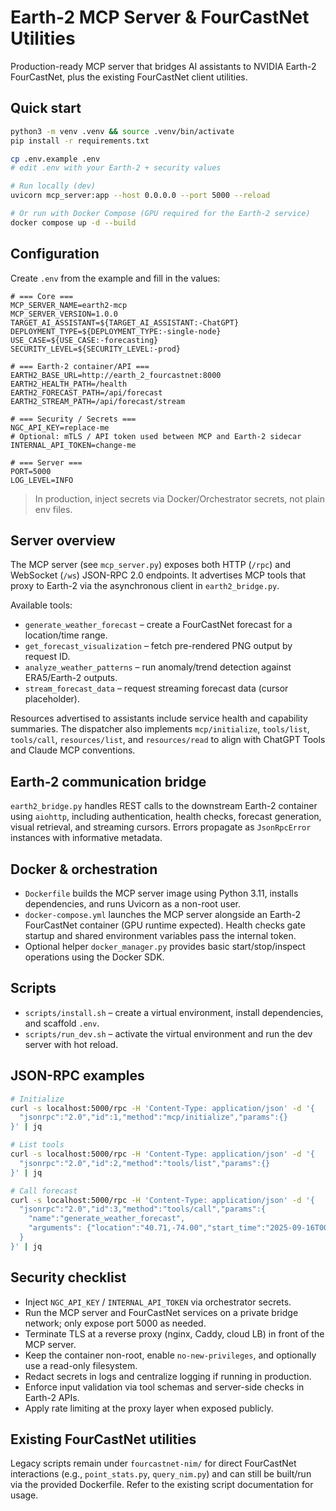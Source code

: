 # Earth-2 MCP Server & FourCastNet Utilities

Production-ready MCP server that bridges AI assistants to NVIDIA Earth-2 FourCastNet, plus the existing FourCastNet client utilities.

## Quick start

```bash
python3 -m venv .venv && source .venv/bin/activate
pip install -r requirements.txt

cp .env.example .env
# edit .env with your Earth-2 + security values

# Run locally (dev)
uvicorn mcp_server:app --host 0.0.0.0 --port 5000 --reload

# Or run with Docker Compose (GPU required for the Earth-2 service)
docker compose up -d --build
```

## Configuration

Create `.env` from the example and fill in the values:

```dotenv
# === Core ===
MCP_SERVER_NAME=earth2-mcp
MCP_SERVER_VERSION=1.0.0
TARGET_AI_ASSISTANT=${TARGET_AI_ASSISTANT:-ChatGPT}
DEPLOYMENT_TYPE=${DEPLOYMENT_TYPE:-single-node}
USE_CASE=${USE_CASE:-forecasting}
SECURITY_LEVEL=${SECURITY_LEVEL:-prod}

# === Earth-2 container/API ===
EARTH2_BASE_URL=http://earth_2_fourcastnet:8000
EARTH2_HEALTH_PATH=/health
EARTH2_FORECAST_PATH=/api/forecast
EARTH2_STREAM_PATH=/api/forecast/stream

# === Security / Secrets ===
NGC_API_KEY=replace-me
# Optional: mTLS / API token used between MCP and Earth-2 sidecar
INTERNAL_API_TOKEN=change-me

# === Server ===
PORT=5000
LOG_LEVEL=INFO
```

> In production, inject secrets via Docker/Orchestrator secrets, not plain env files.

## Server overview

The MCP server (see `mcp_server.py`) exposes both HTTP (`/rpc`) and WebSocket (`/ws`) JSON-RPC 2.0 endpoints. It advertises MCP tools that proxy to Earth-2 via the asynchronous client in `earth2_bridge.py`.

Available tools:

- `generate_weather_forecast` – create a FourCastNet forecast for a location/time range.
- `get_forecast_visualization` – fetch pre-rendered PNG output by request ID.
- `analyze_weather_patterns` – run anomaly/trend detection against ERA5/Earth-2 outputs.
- `stream_forecast_data` – request streaming forecast data (cursor placeholder).

Resources advertised to assistants include service health and capability summaries. The dispatcher also implements `mcp/initialize`, `tools/list`, `tools/call`, `resources/list`, and `resources/read` to align with ChatGPT Tools and Claude MCP conventions.

## Earth-2 communication bridge

`earth2_bridge.py` handles REST calls to the downstream Earth-2 container using `aiohttp`, including authentication, health checks, forecast generation, visual retrieval, and streaming cursors. Errors propagate as `JsonRpcError` instances with informative metadata.

## Docker & orchestration

- `Dockerfile` builds the MCP server image using Python 3.11, installs dependencies, and runs Uvicorn as a non-root user.
- `docker-compose.yml` launches the MCP server alongside an Earth-2 FourCastNet container (GPU runtime expected). Health checks gate startup and shared environment variables pass the internal token.
- Optional helper `docker_manager.py` provides basic start/stop/inspect operations using the Docker SDK.

## Scripts

- `scripts/install.sh` – create a virtual environment, install dependencies, and scaffold `.env`.
- `scripts/run_dev.sh` – activate the virtual environment and run the dev server with hot reload.

## JSON-RPC examples

```bash
# Initialize
curl -s localhost:5000/rpc -H 'Content-Type: application/json' -d '{
  "jsonrpc":"2.0","id":1,"method":"mcp/initialize","params":{}
}' | jq

# List tools
curl -s localhost:5000/rpc -H 'Content-Type: application/json' -d '{
  "jsonrpc":"2.0","id":2,"method":"tools/list","params":{}
}' | jq

# Call forecast
curl -s localhost:5000/rpc -H 'Content-Type: application/json' -d '{
  "jsonrpc":"2.0","id":3,"method":"tools/call","params":{
    "name":"generate_weather_forecast",
    "arguments": {"location":"40.71,-74.00","start_time":"2025-09-16T00:00:00Z","hours":24}
  }
}' | jq
```

## Security checklist

- Inject `NGC_API_KEY` / `INTERNAL_API_TOKEN` via orchestrator secrets.
- Run the MCP server and FourCastNet services on a private bridge network; only expose port 5000 as needed.
- Terminate TLS at a reverse proxy (nginx, Caddy, cloud LB) in front of the MCP server.
- Keep the container non-root, enable `no-new-privileges`, and optionally use a read-only filesystem.
- Redact secrets in logs and centralize logging if running in production.
- Enforce input validation via tool schemas and server-side checks in Earth-2 APIs.
- Apply rate limiting at the proxy layer when exposed publicly.

## Existing FourCastNet utilities

Legacy scripts remain under `fourcastnet-nim/` for direct FourCastNet interactions (e.g., `point_stats.py`, `query_nim.py`) and can still be built/run via the provided Dockerfile. Refer to the existing script documentation for usage.
